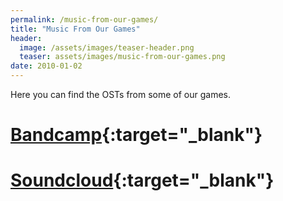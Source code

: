 ```yaml
---
permalink: /music-from-our-games/
title: "Music From Our Games"
header:
  image: /assets/images/teaser-header.png
  teaser: assets/images/music-from-our-games.png
date: 2010-01-02
---
```


Here you can find the OSTs from some of our games.  

# [Bandcamp](https://dustyroom.bandcamp.com/){:target="_blank"}
# [Soundcloud](http://soundcloud.com/dstrm){:target="_blank"}